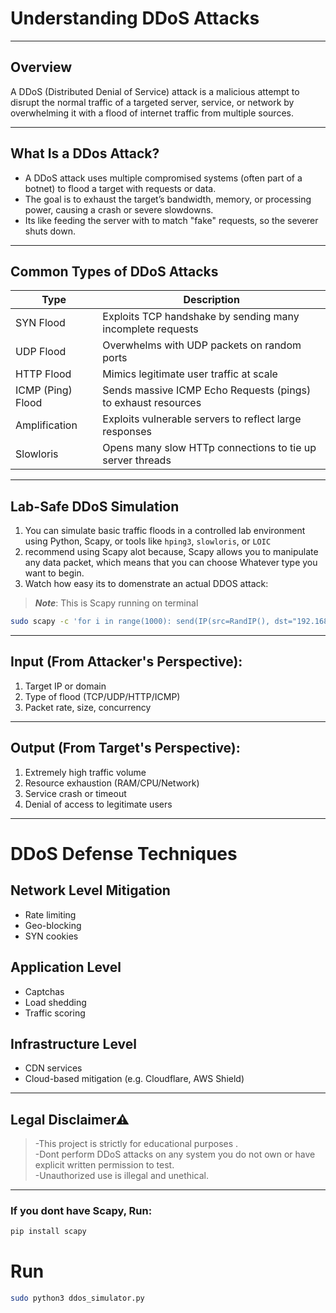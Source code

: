 #  Understanding DDoS Attacks

---

##  Overview

A DDoS (Distributed Denial of Service) attack is a malicious attempt to disrupt the normal traffic of a targeted server, service, or network by overwhelming it with a flood of internet traffic from multiple sources.


---

## What Is a DDos Attack?

- A DDoS attack uses multiple compromised systems (often part of a botnet) to flood a target with requests or data.
- The goal is to exhaust the target’s bandwidth, memory, or processing power, causing a crash or severe slowdowns.
- Its like feeding the server with to match "fake" requests, so the severer shuts down.

---

##  Common Types of DDoS Attacks

| Type      | Description                                                   |
|-----------|---------------------------------------------------------------|
| SYN Flood | Exploits TCP handshake by sending many incomplete requests    |
| UDP Flood | Overwhelms with UDP packets on random ports                   |
| HTTP Flood | Mimics legitimate user traffic at scale                       |
| ICMP (Ping) Flood | Sends massive ICMP Echo Requests (pings) to exhaust resources |
| Amplification | Exploits vulnerable servers to reflect large responses        |
| Slowloris | Opens many slow HTTp connections to tie up server threads     |

---

## Lab-Safe DDoS Simulation 

1. You can simulate basic traffic floods in a controlled lab environment using Python, Scapy, or tools like `hping3`, `slowloris`, or `LOIC` 
2. recommend using Scapy alot because, Scapy allows you to manipulate any data packet, which means that you can choose Whatever type you want to begin. 
3. Watch how easy its to domenstrate an actual DDOS attack:
>***Note***: This is Scapy running on terminal 
````bash
sudo scapy -c 'for i in range(1000): send(IP(src=RandIP(), dst="192.168.1.10")/TCP(sport=RandShort(), dport=80, flags="S"), verbose=0)'
````
---

## Input (From Attacker's Perspective):
1. Target IP or domain 
2. Type of flood (TCP/UDP/HTTP/ICMP)
3. Packet rate, size, concurrency

----

## Output (From Target's Perspective):
1. Extremely high traffic volume 
2. Resource exhaustion (RAM/CPU/Network)
3. Service crash or timeout 
4. Denial of access to legitimate users

---

#  DDoS Defense Techniques

## Network Level Mitigation
- Rate limiting
- Geo-blocking
- SYN cookies

## Application Level
- Captchas
- Load shedding
- Traffic scoring

## Infrastructure Level
- CDN services
- Cloud-based mitigation (e.g. Cloudflare, AWS Shield)

---

##  Legal Disclaimer⚠

> -This project is strictly for educational purposes .  
> -Dont perform DDoS attacks on any system you do not own or have explicit written permission to test.  
> -Unauthorized use is illegal and unethical.

---
### If you dont have Scapy, Run:
```bash
pip install scapy
```
# Run
``````bash
sudo python3 ddos_simulator.py
